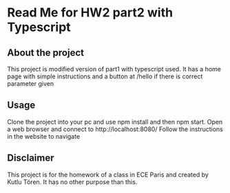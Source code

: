 # Read Me for HW2 part2 with Typescript

## About the project
This project is modified version of part1 with typescript used.  It has a home page with simple instructions and a button at /hello if there is correct parameter given

## Usage
Clone the project into your pc and use npm install and then npm start. Open a web browser and connect to http://localhost:8080/ Follow the instructions in the website to navigate

## Disclaimer
This project is for the homework of a class in ECE Paris and created by Kutlu Tören. It has no other purpose than this.
